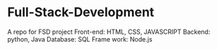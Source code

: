 # Full-Stack-Development
A repo for FSD project
Front-end:
HTML, CSS, JAVASCRIPT
Backend:
python, Java
Database:
SQL
Frame work:
Node.js
